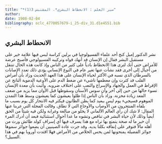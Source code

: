 ```yaml
---
title: "*سير العلم : الانحطاط البشري*. المقتبس 3(1)"
author: 
date: 1908-02-04
bibliography: oclc_4770057679-i_25-div_31.d1e4551.bib
---
```




##  الانحطاط البشري 


 نشر  الدكتور  إميل  كنج  أحد  علماء الفسيولوجيا في برلين كراسة ليس فيها علامة خير على مستقبل البشر  فقال إن الإنسان قد أنهك قواه وتركيبه الفسيولوجي فأصبح عرضة للأمراض حتى أنك لترى هذا الانحطاط بادياُ على كثير من الناس وإذ كانت هذه الحال تنتقل من أجيال إلى أخرى فقد نشأت عنها تغير عام في النوع الإنساني يؤدي ذلك تعدد الإصابات بالسرطان الذي نسبه في الأكثر لحياة الإنسان على هذا العهد الحديث وزاد بأن أمراض   القلب قد كثرت وإن معظمها ناشيء عن ضغط الدم على الأوعية الدموية الناتج عن الإفراط في العمل والجهاد والإسراع والتعب على اختلاف ضروبه. وأثبت بأن معدة الإنسان تسوء حالها من حين إلى آخر وأن سوس الأسنان وسقوطها قبل الأوان مما يزيد من ضعف المعد زيادة محزنة. وزاد بأن الناس إذا ظلوا يعيشون كما يعيشون وسط هذا التمدن الموهوم فسيجيء يوم ليس ببعيد كما يظن الظانون فيكثر فيه الانتحار كل يوم بسبب ما يلقاه المنتحرون من الأوصاب والأوجاع التي لا تطاق. وقالت المجلة التي عربنا عنها المقال: لا شك أن رأي العالم الألماني لا يخلو من مبالغة وغرابة ولكن فيه شيئاً من الحق أيضاً وذلك لأن حياة البشر في تناقص وتشوه ما عدا أحوال استثنائية فبعد أن أدرك المرء أن خير ما له صحة يتمتع بها تراه مع هذا يسرف فيها أي إسراف كولد طائش ورث من أهله مالاً فتوفر على إنفاقه بكلتا يديه. وقد جرت عادة الصينيين أن يضعوا جوائز سموها جوائز الفضيلة يمنحونها لمن يحس الخلاص من الأمراض فهلا اقتدت أوروبا بهم في هذا السبيل؟. 
